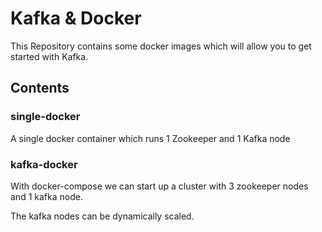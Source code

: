 
# Kafka & Docker

This Repository contains some docker images which will allow you to get started with Kafka.


## Contents

### single-docker
A single docker container which runs 1 Zookeeper and 1 Kafka node

### kafka-docker
With docker-compose we can start up a cluster with 3 zookeeper nodes and 1 kafka node.

The kafka nodes can be dynamically scaled.